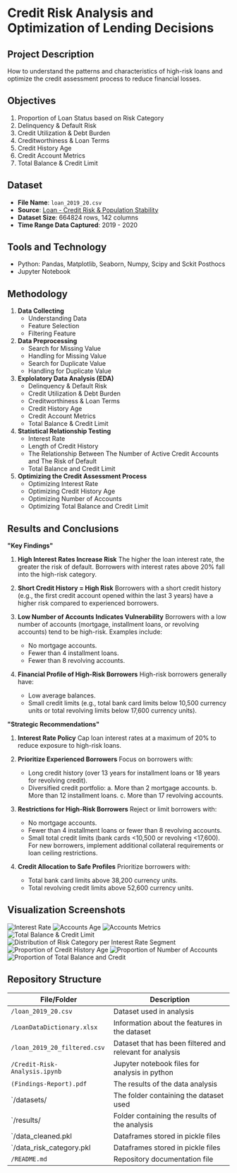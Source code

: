 # Credit Risk Analysis and Optimization of Lending Decisions

## Project Description
How to understand the patterns and characteristics of high-risk loans and optimize the credit assessment process to reduce financial losses.

## Objectives
1. Proportion of Loan Status based on Risk Category
2. Delinquency & Default Risk
3. Credit Utilization & Debt Burden
4. Creditworthiness & Loan Terms
5. Credit History Age
6. Credit Account Metrics
7. Total Balance & Credit Limit


## Dataset
- **File Name**: `loan_2019_20.csv`
- **Source**: [Loan - Credit Risk & Population Stability](https://www.kaggle.com/datasets/beatafaron/loan-credit-risk-and-population-stability)
- **Dataset Size**: 664824 rows, 142 columns
- **Time Range Data Captured**: 2019 - 2020

## Tools and Technology
- Python: Pandas, Matplotlib, Seaborn, Numpy, Scipy and Sckit Posthocs
- Jupyter Notebook

## Methodology
1. **Data Collecting**
   - Understanding Data
   - Feature Selection
   - Filtering Feature
2. **Data Preprocessing**
   - Search for Missing Value
   - Handling for Missing Value
   - Search for Duplicate Value
   - Handling for Duplicate Value
3. **Explolatory Data Analysis (EDA)**
   - Delinquency & Default Risk
   - Credit Utilization & Debt Burden
   - Creditworthiness & Loan Terms
   - Credit History Age
   - Credit Account Metrics
   - Total Balance & Credit Limit
4. **Statistical Relationship Testing**
   - Interest Rate
   - Length of Credit History
   - The Relationship Between The Number of Active Credit Accounts and The Risk of Default
   - Total Balance and Credit Limit
5. **Optimizing the Credit Assessment Process**
   - Optimizing Interest Rate
   - Optimizing Credit History Age
   - Optimizing Number of Accounts
   - Optimizing Total Balance and Credit Limit

## Results and Conclusions
**"Key Findings"**

1. **High Interest Rates Increase Risk**
   The higher the loan interest rate, the greater the risk of default. Borrowers with interest rates above 20% fall into the high-risk category.

2. **Short Credit History = High Risk**
   Borrowers with a short credit history (e.g., the first credit account opened within the last 3 years) have a higher risk compared to experienced borrowers.

3. **Low Number of Accounts Indicates Vulnerability**
   Borrowers with a low number of accounts (mortgage, installment loans, or revolving accounts) tend to be high-risk. Examples include:
   - No mortgage accounts.
   - Fewer than 4 installment loans.
   - Fewer than 8 revolving accounts.

4. **Financial Profile of High-Risk Borrowers**
   High-risk borrowers generally have:
   - Low average balances.
   - Small credit limits (e.g., total bank card limits below 10,500 currency units or total revolving limits below 17,600 currency units).

**"Strategic Recommendations"**

1. **Interest Rate Policy**
   Cap loan interest rates at a maximum of 20% to reduce exposure to high-risk loans.

2. **Prioritize Experienced Borrowers**
   Focus on borrowers with:
   - Long credit history (over 13 years for installment loans or 18 years for revolving credit).
   - Diversified credit portfolio:
      a. More than 2 mortgage accounts.
      b. More than 12 installment loans.
      c. More than 17 revolving accounts.

3. **Restrictions for High-Risk Borrowers**
   Reject or limit borrowers with:
   - No mortgage accounts.
   - Fewer than 4 installment loans or fewer than 8 revolving accounts.
   - Small total credit limits (bank cards <10,500 or revolving <17,600).
   For new borrowers, implement additional collateral requirements or loan ceiling restrictions.

4. **Credit Allocation to Safe Profiles**
   Prioritize borrowers with:
   - Total bank card limits above 38,200 currency units.
   - Total revolving credit limits above 52,600 currency units.

## Visualization Screenshots
![Interest Rate](results/int_rate_boxplot.png)
![Accounts Age](results/account_age.png)
![Accounts Metrics](results/account_metrics.png)
![Total Balance & Credit Limit](results/balance_and_credit.png)
![Distribution of Risk Category per Interest Rate Segment](results/distr_interest_rate_seg.png)
![Proportion of Credit History Age](results/credit_history_age_proportion.png)
![Proportion of Number of Accounts](results/number_of_accounts_prop.png)
![Proportion of Total Balance and Credit](results/total_bal_and_cred_prop.png)

## Repository Structure
| File/Folder                   | Description                                              |
|-------------------------------|----------------------------------------------------------|
| `/loan_2019_20.csv`           | Dataset used in analysis                                 |
| `/LoanDataDictionary.xlsx`    | Information about the features in the dataset            |
| `/loan_2019_20_filtered.csv`  | Dataset that has been filtered and relevant for analysis |
| `/Credit-Risk-Analysis.ipynb` | Jupyter notebook files for analysis in python            |
| `(Findings-Report).pdf`       | The results of the data analysis                         |
| `/datasets/                   | The folder containing the dataset used                   |
| `/results/                    | Folder containing the results of the analysis            |
| `/data_cleaned.pkl            | Dataframes stored in pickle files                        |
| `/data_risk_category.pkl      | Dataframes stored in pickle files                        |
| `/README.md`                  | Repository documentation file                            |
